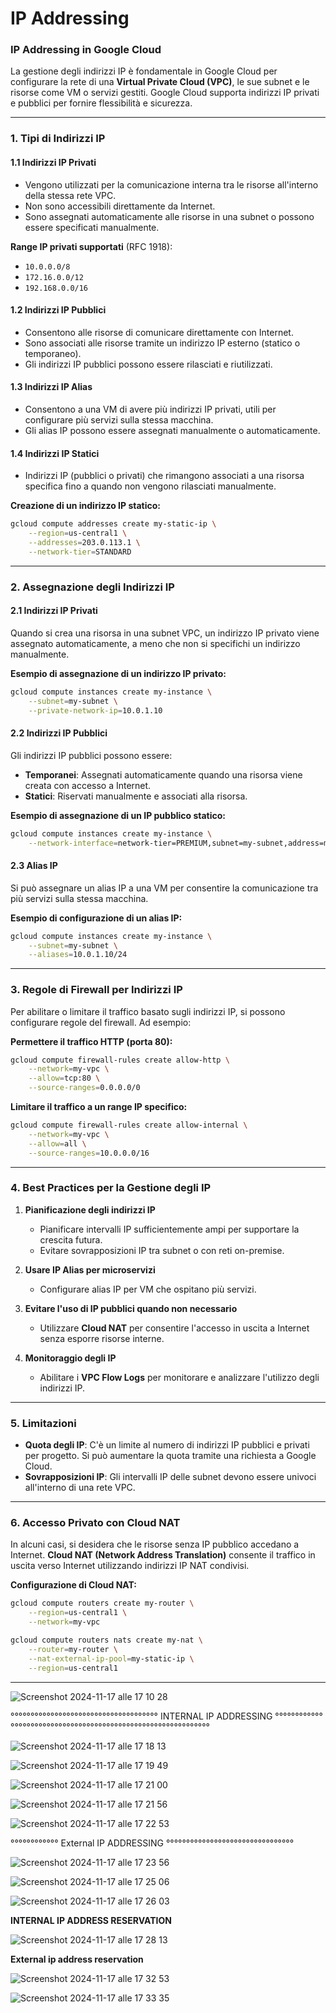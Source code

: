 # IP Addressing



### **IP Addressing in Google Cloud**

La gestione degli indirizzi IP è fondamentale in Google Cloud per configurare la rete di una **Virtual Private Cloud (VPC)**, le sue subnet e le risorse come VM o servizi gestiti. Google Cloud supporta indirizzi IP privati e pubblici per fornire flessibilità e sicurezza.

---

### **1. Tipi di Indirizzi IP**

#### **1.1 Indirizzi IP Privati**
- Vengono utilizzati per la comunicazione interna tra le risorse all'interno della stessa rete VPC.
- Non sono accessibili direttamente da Internet.
- Sono assegnati automaticamente alle risorse in una subnet o possono essere specificati manualmente.

**Range IP privati supportati** (RFC 1918):
- `10.0.0.0/8`
- `172.16.0.0/12`
- `192.168.0.0/16`

#### **1.2 Indirizzi IP Pubblici**
- Consentono alle risorse di comunicare direttamente con Internet.
- Sono associati alle risorse tramite un indirizzo IP esterno (statico o temporaneo).
- Gli indirizzi IP pubblici possono essere rilasciati e riutilizzati.

#### **1.3 Indirizzi IP Alias**
- Consentono a una VM di avere più indirizzi IP privati, utili per configurare più servizi sulla stessa macchina.
- Gli alias IP possono essere assegnati manualmente o automaticamente.

#### **1.4 Indirizzi IP Statici**
- Indirizzi IP (pubblici o privati) che rimangono associati a una risorsa specifica fino a quando non vengono rilasciati manualmente.

**Creazione di un indirizzo IP statico:**
```bash
gcloud compute addresses create my-static-ip \
    --region=us-central1 \
    --addresses=203.0.113.1 \
    --network-tier=STANDARD
```

---

### **2. Assegnazione degli Indirizzi IP**

#### **2.1 Indirizzi IP Privati**
Quando si crea una risorsa in una subnet VPC, un indirizzo IP privato viene assegnato automaticamente, a meno che non si specifichi un indirizzo manualmente.

**Esempio di assegnazione di un indirizzo IP privato:**
```bash
gcloud compute instances create my-instance \
    --subnet=my-subnet \
    --private-network-ip=10.0.1.10
```

#### **2.2 Indirizzi IP Pubblici**
Gli indirizzi IP pubblici possono essere:
- **Temporanei**: Assegnati automaticamente quando una risorsa viene creata con accesso a Internet.
- **Statici**: Riservati manualmente e associati alla risorsa.

**Esempio di assegnazione di un IP pubblico statico:**
```bash
gcloud compute instances create my-instance \
    --network-interface=network-tier=PREMIUM,subnet=my-subnet,address=my-static-ip
```

#### **2.3 Alias IP**
Si può assegnare un alias IP a una VM per consentire la comunicazione tra più servizi sulla stessa macchina.

**Esempio di configurazione di un alias IP:**
```bash
gcloud compute instances create my-instance \
    --subnet=my-subnet \
    --aliases=10.0.1.10/24
```

---

### **3. Regole di Firewall per Indirizzi IP**

Per abilitare o limitare il traffico basato sugli indirizzi IP, si possono configurare regole del firewall. Ad esempio:

**Permettere il traffico HTTP (porta 80):**
```bash
gcloud compute firewall-rules create allow-http \
    --network=my-vpc \
    --allow=tcp:80 \
    --source-ranges=0.0.0.0/0
```

**Limitare il traffico a un range IP specifico:**
```bash
gcloud compute firewall-rules create allow-internal \
    --network=my-vpc \
    --allow=all \
    --source-ranges=10.0.0.0/16
```

---

### **4. Best Practices per la Gestione degli IP**

1. **Pianificazione degli indirizzi IP**
   - Pianificare intervalli IP sufficientemente ampi per supportare la crescita futura.
   - Evitare sovrapposizioni IP tra subnet o con reti on-premise.

2. **Usare IP Alias per microservizi**
   - Configurare alias IP per VM che ospitano più servizi.

3. **Evitare l'uso di IP pubblici quando non necessario**
   - Utilizzare **Cloud NAT** per consentire l'accesso in uscita a Internet senza esporre risorse interne.

4. **Monitoraggio degli IP**
   - Abilitare i **VPC Flow Logs** per monitorare e analizzare l'utilizzo degli indirizzi IP.

---

### **5. Limitazioni**

- **Quota degli IP**: C'è un limite al numero di indirizzi IP pubblici e privati per progetto. Si può aumentare la quota tramite una richiesta a Google Cloud.
- **Sovrapposizioni IP**: Gli intervalli IP delle subnet devono essere univoci all'interno di una rete VPC.

---

### **6. Accesso Privato con Cloud NAT**

In alcuni casi, si desidera che le risorse senza IP pubblico accedano a Internet. **Cloud NAT (Network Address Translation)** consente il traffico in uscita verso Internet utilizzando indirizzi IP NAT condivisi.

**Configurazione di Cloud NAT:**
```bash
gcloud compute routers create my-router \
    --region=us-central1 \
    --network=my-vpc

gcloud compute routers nats create my-nat \
    --router=my-router \
    --nat-external-ip-pool=my-static-ip \
    --region=us-central1
```

---


![Screenshot 2024-11-17 alle 17 10 28](https://github.com/user-attachments/assets/11bf4b00-fa16-466d-a493-09b99c606788)



°°°°°°°°°°°°°°°°°°°°°°°°°°°°°°°°°°°°° INTERNAL IP ADDRESSING °°°°°°°°°°°°°°°°°°°°°°°°°°°°°°°°°°°°°°°°°°°°°°°°°°°°°°°°°°°°°°


![Screenshot 2024-11-17 alle 17 18 13](https://github.com/user-attachments/assets/94fc6cde-0c1a-48ba-abd0-41f334f7c0ea)



![Screenshot 2024-11-17 alle 17 19 49](https://github.com/user-attachments/assets/4cb54836-6431-41e0-934e-bc0581a0620b)


![Screenshot 2024-11-17 alle 17 21 00](https://github.com/user-attachments/assets/d209900d-9cf2-4bf5-89b6-839c3b358917)


![Screenshot 2024-11-17 alle 17 21 56](https://github.com/user-attachments/assets/a591b8cf-0183-468e-94ad-3ede0c1656b2)

![Screenshot 2024-11-17 alle 17 22 53](https://github.com/user-attachments/assets/afd25fb4-76cf-4f13-8890-28cd55041bab)


°°°°°°°°°°°° External IP ADDRESSING °°°°°°°°°°°°°°°°°°°°°°°°°°°°°°°°

![Screenshot 2024-11-17 alle 17 23 56](https://github.com/user-attachments/assets/f758972e-7bd0-44c3-843b-5672935bb3e0)

![Screenshot 2024-11-17 alle 17 25 06](https://github.com/user-attachments/assets/17aa2d77-5f09-4409-9b9a-22b4a11875be)

![Screenshot 2024-11-17 alle 17 26 03](https://github.com/user-attachments/assets/05daa5d4-a7be-48d6-9cc0-c7ad73e3e0ad)


**INTERNAL IP ADDRESS RESERVATION**

![Screenshot 2024-11-17 alle 17 28 13](https://github.com/user-attachments/assets/760edd86-88d5-40a3-940b-2975b15e39d5)



**External ip address reservation**

![Screenshot 2024-11-17 alle 17 32 53](https://github.com/user-attachments/assets/dd9259d3-97bf-4e65-bc90-9caa7ee0426d)


![Screenshot 2024-11-17 alle 17 33 35](https://github.com/user-attachments/assets/0517e36b-4899-4bf9-82df-a0a2aa14fade)








